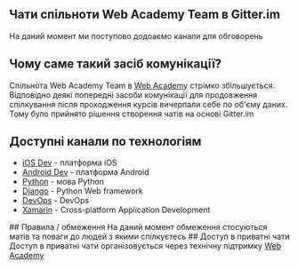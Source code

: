 ## Чати спільноти Web Academy Team в Gitter.im
  На даний момент ми поступово додоаємо канали для обговорень
## Чому саме такий засіб комунікації?
  Спільнота Web Academy Team в <a href="web-academy.com.ua">Web Academy</a> стрімко збільшується. Відповідно деякі 
  попередні засоби комунікації для продовження спілкування після проходження курсів вичерпали себе по об'єму даних. 
  Тому було прийнято рішення створення чатів на основі Gitter.im
## Доступні канали по технологіям
  <ul>
  <li><a href="https://gitter.im/Web-Academy-Team/iOS-Dev?utm_source=share-link&utm_medium=link&utm_campaign=share-link">iOS Dev</a> - платформа iOS</li>
  <li><a href="https://gitter.im/Web-Academy-Team/Android-Dev?utm_source=share-link&utm_medium=link&utm_campaign=share-link">Android Dev</a> - платформа Android</li>
  <li><a href="https://gitter.im/Web-Academy-Team/Python?utm_source=share-link&utm_medium=link&utm_campaign=share-link">Python</a> - мова Python</li>
  <li><a href="https://gitter.im/Web-Academy-Team/Django?utm_source=share-link&utm_medium=link&utm_campaign=share-link">Django</a> - Python Web framework</li>
  <li><a href="https://gitter.im/Web-Academy-Team/DevOps?utm_source=share-link&utm_medium=link&utm_campaign=share-link">DevOps</a> - DevOps</li>
  <li><a href="https://gitter.im/Web-Academy-Team/Xamarin?utm_source=share-link&utm_medium=link&utm_campaign=share-link">Xamarin</a> - Cross-platform Application Development</li>
  </ul>
## Правила / обмеження
  На даний момент обмеження стосуються матів та поваги до людей з якими спілкуєтесь
## Доступ в приватні чати
  Доступ в приватні чати організовується через технічну підтримку <a href="web-academy.com.ua">Web Academy</a>
